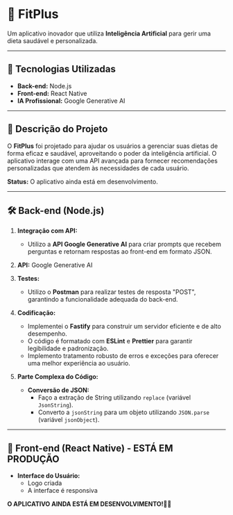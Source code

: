 # 🌟 FitPlus

Um aplicativo inovador que utiliza **Inteligência Artificial** para gerir uma dieta saudável e personalizada.

---

## 🚀 Tecnologias Utilizadas

- **Back-end:** Node.js
- **Front-end:** React Native
- **IA Profissional:** Google Generative AI

---

## 📖 Descrição do Projeto

O **FitPlus** foi projetado para ajudar os usuários a gerenciar suas dietas de forma eficaz e saudável, aproveitando o poder da inteligência artificial. O aplicativo interage com uma API avançada para fornecer recomendações personalizadas que atendem às necessidades de cada usuário.

**Status:** O aplicativo ainda está em desenvolvimento.

---

## 🛠️ Back-end (Node.js)

1. **Integração com API:**

   - Utilizo a **API Google Generative AI** para criar prompts que recebem perguntas e retornam respostas ao front-end em formato JSON.

2. **API:** Google Generative AI

3. **Testes:**

   - Utilizo o **Postman** para realizar testes de resposta "POST", garantindo a funcionalidade adequada do back-end.

4. **Codificação:**

   - Implementei o **Fastify** para construir um servidor eficiente e de alto desempenho.
   - O código é formatado com **ESLint** e **Prettier** para garantir legibilidade e padronização.
   - Implemento tratamento robusto de erros e exceções para oferecer uma melhor experiência ao usuário.

5. **Parte Complexa do Código:**
   - **Conversão de JSON:**
     - Faço a extração de String utilizando `replace` (variável `JsonString`).
     - Converto a `jsonString` para um objeto utilizando `JSON.parse` (variável `jsonObject`).

---

## 📱 Front-end (React Native) - ESTÁ EM PRODUÇÃO

- **Interface do Usuário:**
  - Logo criada
  - A interface é responsiva

**O APLICATIVO AINDA ESTÁ EM DESENVOLVIMENTO!🧑‍💻**
